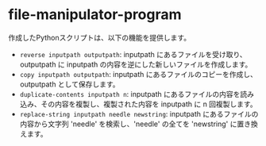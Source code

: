 # file-manipulator-program

作成したPythonスクリプトは、以下の機能を提供します。
- ```reverse inputpath outputpath```: inputpath にあるファイルを受け取り、outputpath に inputpath の内容を逆にした新しいファイルを作成します。
- ```copy inputpath outputpath```: inputpath にあるファイルのコピーを作成し、outputpath として保存します。
- ```duplicate-contents inputpath n```: inputpath にあるファイルの内容を読み込み、その内容を複製し、複製された内容を inputpath に n 回複製します。
- ```replace-string inputpath needle newstring```: inputpath にあるファイルの内容から文字列 'needle' を検索し、'needle' の全てを 'newstring' に置き換えます。
